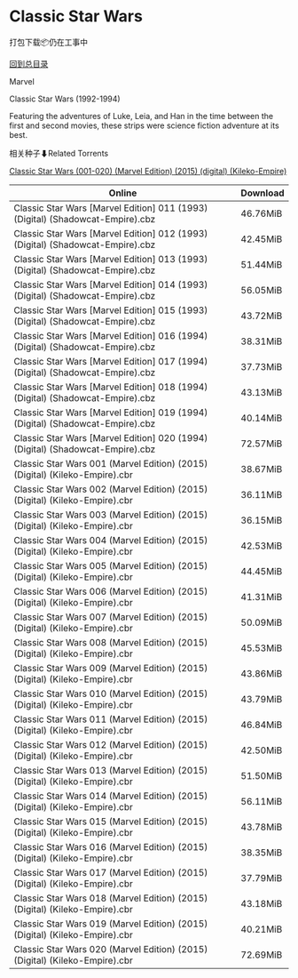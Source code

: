 # Classic Star Wars

打包下载📦仍在工事中

[回到总目录](/Catalogs.md)

Marvel

Classic Star Wars (1992-1994)

Featuring the adventures of Luke, Leia, and Han in the time between the first and second movies, these strips were science fiction adventure at its best.





相关种子⬇Related Torrents

[Classic Star Wars (001-020) (Marvel Edition) (2015) (digital) (Kileko-Empire)](https://github.com/alicewish/markdown/blob/master/torrent/Classic-Star-Wars--001-020---Marvel-Edition---2015---digital---Kileko-Empire.md)

Online | Download
--- | ---
Classic Star Wars [Marvel Edition] 011 (1993) (Digital) (Shadowcat-Empire).cbz | 46.76MiB
Classic Star Wars [Marvel Edition] 012 (1993) (Digital) (Shadowcat-Empire).cbz | 42.45MiB
Classic Star Wars [Marvel Edition] 013 (1993) (Digital) (Shadowcat-Empire).cbz | 51.44MiB
Classic Star Wars [Marvel Edition] 014 (1993) (Digital) (Shadowcat-Empire).cbz | 56.05MiB
Classic Star Wars [Marvel Edition] 015 (1993) (Digital) (Shadowcat-Empire).cbz | 43.72MiB
Classic Star Wars [Marvel Edition] 016 (1994) (Digital) (Shadowcat-Empire).cbz | 38.31MiB
Classic Star Wars [Marvel Edition] 017 (1994) (Digital) (Shadowcat-Empire).cbz | 37.73MiB
Classic Star Wars [Marvel Edition] 018 (1994) (Digital) (Shadowcat-Empire).cbz | 43.13MiB
Classic Star Wars [Marvel Edition] 019 (1994) (Digital) (Shadowcat-Empire).cbz | 40.14MiB
Classic Star Wars [Marvel Edition] 020 (1994) (Digital) (Shadowcat-Empire).cbz | 72.57MiB
Classic Star Wars 001 (Marvel Edition) (2015) (Digital) (Kileko-Empire).cbr | 38.67MiB
Classic Star Wars 002 (Marvel Edition) (2015) (Digital) (Kileko-Empire).cbr | 36.11MiB
Classic Star Wars 003 (Marvel Edition) (2015) (Digital) (Kileko-Empire).cbr | 36.15MiB
Classic Star Wars 004 (Marvel Edition) (2015) (Digital) (Kileko-Empire).cbr | 42.53MiB
Classic Star Wars 005 (Marvel Edition) (2015) (Digital) (Kileko-Empire).cbr | 44.45MiB
Classic Star Wars 006 (Marvel Edition) (2015) (Digital) (Kileko-Empire).cbr | 41.31MiB
Classic Star Wars 007 (Marvel Edition) (2015) (Digital) (Kileko-Empire).cbr | 50.09MiB
Classic Star Wars 008 (Marvel Edition) (2015) (Digital) (Kileko-Empire).cbr | 45.53MiB
Classic Star Wars 009 (Marvel Edition) (2015) (Digital) (Kileko-Empire).cbr | 43.86MiB
Classic Star Wars 010 (Marvel Edition) (2015) (Digital) (Kileko-Empire).cbr | 43.79MiB
Classic Star Wars 011 (Marvel Edition) (2015) (Digital) (Kileko-Empire).cbr | 46.84MiB
Classic Star Wars 012 (Marvel Edition) (2015) (Digital) (Kileko-Empire).cbr | 42.50MiB
Classic Star Wars 013 (Marvel Edition) (2015) (Digital) (Kileko-Empire).cbr | 51.50MiB
Classic Star Wars 014 (Marvel Edition) (2015) (Digital) (Kileko-Empire).cbr | 56.11MiB
Classic Star Wars 015 (Marvel Edition) (2015) (Digital) (Kileko-Empire).cbr | 43.78MiB
Classic Star Wars 016 (Marvel Edition) (2015) (Digital) (Kileko-Empire).cbr | 38.35MiB
Classic Star Wars 017 (Marvel Edition) (2015) (Digital) (Kileko-Empire).cbr | 37.79MiB
Classic Star Wars 018 (Marvel Edition) (2015) (Digital) (Kileko-Empire).cbr | 43.18MiB
Classic Star Wars 019 (Marvel Edition) (2015) (Digital) (Kileko-Empire).cbr | 40.21MiB
Classic Star Wars 020 (Marvel Edition) (2015) (Digital) (Kileko-Empire).cbr | 72.69MiB